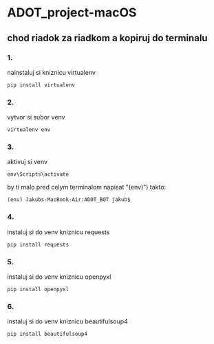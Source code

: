 # ADOT_project-macOS
## chod riadok za riadkom a kopiruj do terminalu

### 1.  
nainstaluj si kniznicu virtualenv  
```
pip install virtualenv
```

### 2.  
vytvor si subor venv   
```
virtualenv env
```

### 3.  
aktivuj si venv   
```
env\Scripts\activate
```
by ti malo pred celym terminalom napisat "(env)") takto:  
```
(env) Jakubs-MacBook-Air:ADOT_BOT jakub$
```

### 4.  
instaluj si do venv kniznicu requests   
```
pip install requests
```

### 5.    
instaluj si do venv kniznicu openpyxl   
```
pip install openpyxl
```

### 6.    
instaluj si do venv kniznicu beautifulsoup4   
```
pip install beautifulsoup4

